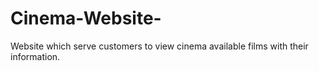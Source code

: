 # Cinema-Website-
Website which serve customers to view cinema available films with their information.
